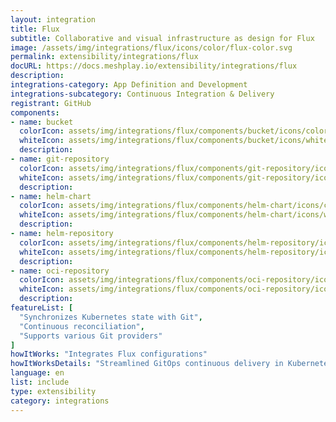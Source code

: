 ```yaml
---
layout: integration
title: Flux
subtitle: Collaborative and visual infrastructure as design for Flux
image: /assets/img/integrations/flux/icons/color/flux-color.svg
permalink: extensibility/integrations/flux
docURL: https://docs.meshplay.io/extensibility/integrations/flux
description: 
integrations-category: App Definition and Development
integrations-subcategory: Continuous Integration & Delivery
registrant: GitHub
components: 
- name: bucket
  colorIcon: assets/img/integrations/flux/components/bucket/icons/color/bucket-color.svg
  whiteIcon: assets/img/integrations/flux/components/bucket/icons/white/bucket-white.svg
  description: 
- name: git-repository
  colorIcon: assets/img/integrations/flux/components/git-repository/icons/color/git-repository-color.svg
  whiteIcon: assets/img/integrations/flux/components/git-repository/icons/white/git-repository-white.svg
  description: 
- name: helm-chart
  colorIcon: assets/img/integrations/flux/components/helm-chart/icons/color/helm-chart-color.svg
  whiteIcon: assets/img/integrations/flux/components/helm-chart/icons/white/helm-chart-white.svg
  description: 
- name: helm-repository
  colorIcon: assets/img/integrations/flux/components/helm-repository/icons/color/helm-repository-color.svg
  whiteIcon: assets/img/integrations/flux/components/helm-repository/icons/white/helm-repository-white.svg
  description: 
- name: oci-repository
  colorIcon: assets/img/integrations/flux/components/oci-repository/icons/color/oci-repository-color.svg
  whiteIcon: assets/img/integrations/flux/components/oci-repository/icons/white/oci-repository-white.svg
  description: 
featureList: [
  "Synchronizes Kubernetes state with Git",
  "Continuous reconciliation",
  "Supports various Git providers"
]
howItWorks: "Integrates Flux configurations"
howItWorksDetails: "Streamlined GitOps continuous delivery in Kubernetes"
language: en
list: include
type: extensibility
category: integrations
---
```

